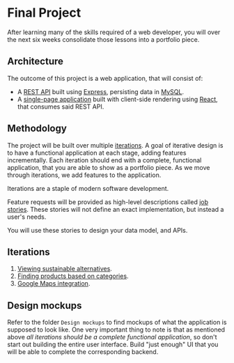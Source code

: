 # Final Project

After learning many of the skills required of a web developer, you will over the next six weeks consolidate those
 lessons into a portfolio piece.

## Architecture

The outcome of this project is a web application, that will consist of:

- A [REST API](https://en.wikipedia.org/wiki/Representational_state_transfer) built using [Express](https://expressjs.com), persisting data in [MySQL](https://www.mysql.com).
- A [single-page application](https://en.wikipedia.org/wiki/Single-page_application) built with client-side rendering using [React](https://reactjs.org/), that consumes said REST API.

## Methodology

The project will be built over multiple [iterations](https://en.wikipedia.org/wiki/Iterative_design). A goal of
iterative design is to have a functional application at each stage, adding features incrementally. Each iteration should
end with a complete, functional application, that you are able to show as a portfolio piece. As we move through
iterations, we add features to the application.

Iterations are a staple of modern software development.

Feature requests will be provided as high-level descriptions called [job stories](https://jtbd.info/5-tips-for-writing-a-job-story-7c9092911fc9). These stories will not define
an exact implementation, but instead a user's needs.

You will use these stories to design your data model, and APIs.

## Iterations

1. [Viewing sustainable alternatives](./iteration1.md).
2. [Finding products based on categories](./iteration2.md).
3. [Google Maps integration](./iteration3.md).

## Design mockups

Refer to the folder `Design mockups` to find mockups of what the application is supposed to look like. One very important thing to note is that as mentioned above *all iterations should be a complete functional application*, so don't start out building the entire user interface. Build "just enough" UI that you will be able to complete the corresponding backend.
